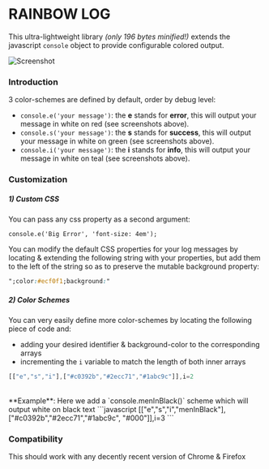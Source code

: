 RAINBOW LOG
============


This ultra-lightweight library _(only 196 bytes minified!)_ extends the javascript `console` object to provide configurable colored output.

![Screenshot](http://i.imgur.com/e36RL9q.png)

### Introduction  
3 color-schemes are defined by default, order by debug level:

  - ```console.e('your message')```: the **e** stands for **error**, this will output your message in white on red (see screenshots above).
  - ```console.s('your message')```: the **s** stands for **success**, this will output your message in white on green (see screenshots above).
  - ```console.i('your message')```: the **i** stands for **info**, this will output your message in white on teal (see screenshots above).

    
    
### Customization


##### 1) Custom CSS
You can pass any css property as a second argument:
```
console.e('Big Error', 'font-size: 4em');
```
You can modify the default CSS properties for your log messages by locating & extending the following string with your properties, but add them to the left of the string so as to preserve the mutable background property:
```css
";color:#ecf0f1;background:"
```


##### 2) Color Schemes
You can very easily define more color-schemes by locating the following piece of code and:

  - adding your desired identifier & background-color to the corresponding arrays
  - incrementing the `i` variable to match the length of both inner arrays
```javascript
[["e","s","i"],["#c0392b","#2ecc71","#1abc9c"]],i=2
```
<br/>
**Example**:
Here we add a `console.menInBlack()` scheme which will output white on black text
```javascript
[["e","s","i","menInBlack"],["#c0392b","#2ecc71","#1abc9c", "#000"]],i=3
```


### Compatibility
This should work with any decently recent version of Chrome & Firefox
